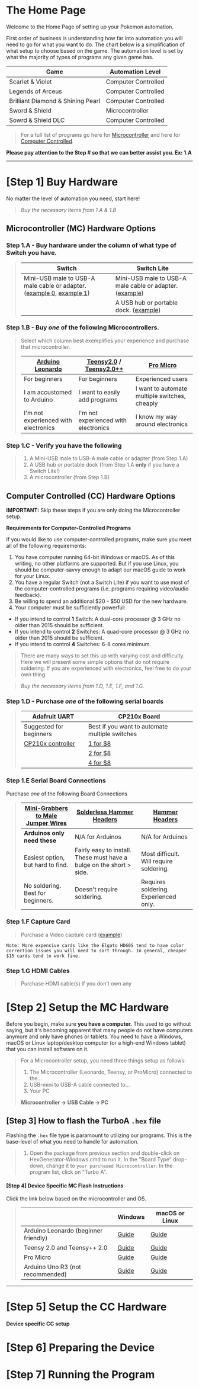 # The Home Page
Welcome to the Home Page of setting up your Pokemon automation. 

First order of business is understanding how far into automation you will need to go for what you want to do. The chart below is a simplification of what setup to choose based on the game. The automation level is set by what the majority of types of programs any given game has.

| Game | Automation Level |
| --- | --- |
| Scarlet & Violet | Computer Controlled | 
| Legends of Arceus | Computer Controlled |
| Brilliant Diamond & Shining Pearl | Computer Controlled |
| Sword & Shield | Microcontroller |
| Sowrd & Shield DLC | Computer Controlled |

> For a full list of programs go here for [Microcontroller](https://github.com/PokemonAutomation/Microcontroller/blob/master/Wiki/Programs/README.md) and here for [Computer Controlled](https://github.com/PokemonAutomation/ComputerControl/tree/master/Wiki/Programs).
  
<!-- Thoughts on this table? -->

**Please pay attention to the Step # so that we can better assist you. Ex: 1.A**

---
# [Step 1] Buy Hardware

No matter the level of automation you need, start here!

> _Buy the necessary items from 1.A & 1.B_

## Microcontroller (MC) Hardware Options

###  Step 1.A - Buy hardware under the column of what type of Switch you have.

> | Switch | Switch Lite |
> | --- | --- |
> | Mini-USB male to USB-A male cable or adapter. ([example 0](https://www.amazon.com/Cmple-Pack-Male-5-Pin-Adapter/dp/B084RN3Z3S?th=1), [example 1](https://www.amazon.com/gp/product/B00P0GI68M)) | Mini-USB male to USB-A male cable or adapter. ([example](https://www.amazon.com/gp/product/B07QJTX59H/)) |
> |     | A USB hub or portable dock. ([example](https://www.amazon.com/gp/product/B07JK9DFKH)) |

### Step 1.B - Buy *one* of the following Microcontrollers.
> 
> Select which column best exemplifies your experience and purchase that microcontroller.
> 
> | [Arduino Leonardo](https://www.amazon.com/gp/product/B0786LJQ8K) | [Teensy2.0](https://www.pjrc.com/store/teensy.html) / [Teensy2.0++](https://www.pjrc.com/store/teensypp.html) | [Pro Micro](https://www.amazon.com/gp/product/B08BJNV1J3) |
> | --- | --- | --- | 
> | For beginners | For beginners | Experienced users |
> | I am accustomed to Arduino | I want to easily add programs | I want to automate multiple switches, cheaply |
> | I'm not experienced with electronics | I'm not experienced with electronics | I know my way around electronics |

### Step 1.C - Verify you have the following

> 1. A Mini-USB male to USB-A male cable or adapter (from Step 1.A)
> 2. A USB hub or portable dock (from Step 1.A **only** if you have a Switch Lite!)
> 3. A microcontroller (from Step 1.B)

## Computer Controlled (CC) Hardware Options

**IMPORTANT:** Skip these steps if you are only doing the Microcontroller setup.

**Requirements for Computer-Controlled Programs**

If you would like to use computer-controlled programs, make sure you meet all of the following requirements:

1. You have computer running 64-bit Windows or macOS. As of this writing, no other platforms are supported. But if you use Linux, you should be computer-savvy enough to adapt our macOS guide to work for your Linux. 
2. You have a regular Switch (not a Switch Lite) if you want to use most of the computer-controlled programs (i.e. programs requiring video/audio feedback).
3. Be willing to spend an additional $20 - $50 USD for the new hardware.
4. Your computer must be sufficiently powerful:
- If you intend to control **1** Switch: A dual-core processor @ 3 GHz no older than 2015 should be sufficient.
- If you intend to control **2** Switches: A quad-core processor @ 3 GHz no older than 2015 should be sufficient.
- If you intend to control **4** Switches: 6-8 cores minimum.

> There are many ways to set this up with varying cost and difficulty. Here we will present some simple options that do not require soldering. If you are experienced with electronics, feel free to do your own thing.

> _Buy the necessary items from 1.D, 1.E, 1.F, and 1.G._

###  Step 1.D - Purchase *one* of the following serial boards

> | Adafruit UART  | CP210x Board | 
> | --- | --- |
> | Suggested for beginners | Best if you want to automate multiple switches |
> | [CP210x controller](https://www.adafruit.com/product/954) | [1 for $8](https://www.amazon.com/dp/B072K3Z3TL) |
> |   | [2 for $8](https://www.amazon.com/gp/product/B07D6LLX19/) |
> |   | [4 for $8](https://www.amazon.com/gp/product/B07T1XR9FT) |

### Step 1.E  Serial Board Connections

Purchase *one* of the following Board Connections

> | [Mini-Grabbers to Male Jumper Wires](https://www.amazon.com/gp/product/B08M5GNY47) | [Solderless Hammer Headers](https://www.adafruit.com/product/3662) | [Hammer Headers](https://www.adafruit.com/product/2822) | 
> | --- | --- | --- |
> | **Arduinos only need these** | N/A for Arduinos | N/A for Arduinos |
> | Easiest option, but hard to find. | Fairly easy to install. These must have a bulge on the short > side. | Most difficult. Will require soldering. |
> | No soldering. Best for beginners. | Doesn't require soldering. | Requires soldering. Experienced only. |

### Step 1.F  Capture Card

> Purchase a Video capture card ([example](https://www.amazon.com/gp/product/B088HBRM7T))

`Note: More expensive cards like the Elgato HD60S tend to have color correction issues you will need to sort through. In general, cheaper $15 cards tend to work fine.`

### Step 1.G HDMI Cables

> Purchase HDMI cable(s) if you don't own any

# [Step 2] Setup the MC Hardware

Before you begin, make sure **you have a computer.** This used to go without saying, but it's becoming apparent that many people do not have computers anymore and only have phones or tablets. You need to have a Windows, macOS or Linux laptop/desktop computer (or a high-end Windows tablet) that you can install software on it.

> For a Microcontroller setup, you need three things setup as follows:
> 1. The Microcontroller (Leonardo, Teensy, or ProMicro) connected to the...
> 2. USB-mini to USB-A cable connected to...
> 3. Your PC
> 
> **Microcontroller -> USB Cable -> PC**

## [Step 3] How to flash the TurboA `.hex` file

Flashing the `.hex` file type is paramount to utilizing our programs. This is the base-level of what you need to handle for automation.

> 1. Open the package from previous section and double-click on HexGenerator-Windows.cmd to run it.
> In the "Board Type" drop-down, change it to `your purchased Microcontroller`.
> In the program list, click on "Turbo A".


#### [Step 4] Device Specific MC Flash Instructions

Click the link below based on the microcontroller and OS.

> | | Windows | macOS or Linux |
> | --- | --- | --- |
> | Arduino Leonardo (beginner friendly) | [Guide](../Software/Windows-ArduinoLeonardo.md) | [Guide](../Software/Mac.md) |
> | Teensy 2.0 and Teensy++ 2.0 | [Guide](../Software/Windows-Teensy2.md) | [Guide](../Software/Mac.md) |
> | Pro Micro | [Guide](../Software/Windows-ProMicro.md) | [Guide](../Software/Mac.md) |
> | Arduino Uno R3 (not recommended)| [Guide](../Software/Windows-ArduinoUnoR3.md) | [Guide](../Software/Mac.md) |

---
# [Step 5] Setup the CC Hardware
####  Device specific CC setup
# [Step 6] Preparing the Device
# [Step 7] Running the Program
